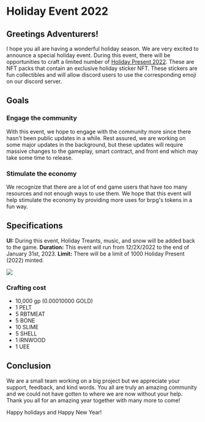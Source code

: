 # Holiday Event 2022

## Greetings Adventurers!

I hope you all are having a wonderful holiday season. We are very excited to announce a special holiday event. During this event, there will be opportunities to craft a limited number of [Holiday Present 2022](../packs/holiday-present-2022). These are NFT packs that contain an exclusive holiday sticker NFT. These stickers are fun collectibles and will allow discord users to use the corresponding emoji on our discord server.

## Goals

### Engage the community

With this event, we hope to engage with the community more since there hasn't been public updates in a while. Rest assured, we are working on some major updates in the background, but these updates will require massive changes to the gameplay, smart contract, and front end which may take some time to release.

### Stimulate the economy

We recognize that there are a lot of end game users that have too many resources and not enough ways to use them. We hope that this event will help stimulate the economy by providing more uses for brpg's tokens in a fun way.

## Specifications

**UI:** During this event, Holiday Treants, music, and snow will be added back to the game.
**Duration:** This event will run from 12/2X/2022 to the end of January 31st, 2023.
**Limit:** There will be a limit of 1000 Holiday Present (2022) minted.

<a href="../packs/holiday-present-2022">
    <img src="https://ipfs.neftyblocks.io/ipfs/QmUv4MvXxeGAXo3RHx3UpBJ15Xt8eaSwiycgHxqaFQPRTa" />
</a>

### Crafting cost

- 10,000 gp (0.00010000 GOLD)
- 1 PELT
- 5 RBTMEAT
- 5 BONE
- 10 SLIME
- 5 SHELL
- 1 IRNWOOD
- 1 UEE

## Conclusion

We are a small team working on a big project but we appreciate your support, feedback, and kind words. You all are truly an amazing community and we could not have gotten to where we are now without your help. Thank you all for an amazing year together with many more to come!

Happy holidays and Happy New Year!
